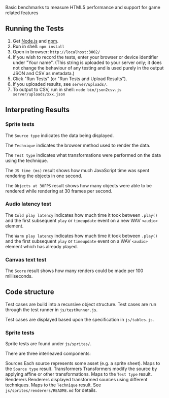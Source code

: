 Basic benchmarks to measure HTML5 performance and support for game related features

Running the Tests
-----------------

1. Get [Node.js][1] and [npm][2].
2. Run in shell: `npm install`
3. Open in browser: `http://localhost:3002/`
4. If you wish to record the tests, enter your browser or device identifier
   under "Your name".  (This string is uploaded to your server only; it does
   not change the behaviour of any testing and is used purely in the output
   JSON and CSV as metadata.)
5. Click "Run Tests" (or "Run Tests and Upload Results").
6. If you uploaded results, see `server/uploads/`.
7. To output to CSV, run in shell: `node bin/json2csv.js server/uploads/xxx.json`

[1]: http://nodejs.org/
[2]: http://npmjs.org/

Interpreting Results
--------------------

### Sprite tests

The `Source type` indicates the data being displayed.

The `Technique` indicates the browser method used to render the data.

The `Test type` indicates what transformations were performed on the data using
the technique.

The `JS time (ms)` result shows how much JavaScript time was spent rendering
the objects in one second.

The `Objects at 30FPS` result shows how many objects were able to be rendered
while rendering at 30 frames per second.

### Audio latency test

The `Cold play latency` indicates how much time it took between `.play()` and
the first subsequent `play` or `timeupdate` event on a new WAV `<audio>`
element.

The `Warm play latency` indicates how much time it took between `.play()` and
the first subsequent `play` or `timeupdate` event on a WAV `<audio>` element
which has already played.

### Canvas text test

The `Score` result shows how many renders could be made per 100 milliseconds.

Code structure
--------------

Test cases are build into a recursive object structure.  Test cases are run
through the test runner in `js/testRunner.js`.

Test cases are displayed based upon the specification in `js/tables.js`.

### Sprite tests

Sprite tests are found under `js/sprites/`.

There are three interleaved components:

Sources
    Each source represents some asset (e.g. a sprite sheet).  Maps to the
    `Source type` result.
Transformers
    Transformers modify the source by applying affine or other transformations.
    Maps to the `Test type` result.
Renderers
    Renderers displayed transformed sources using different techniques.  Maps
    to the `Technique` result.  See `js/sprites/renderers/README.md` for
    details.
